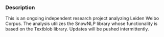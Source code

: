 ### Description
This is an ongoing independent research project analyzing Leiden Weibo Corpus. The analysis utilizes the SnowNLP library whose functionality is based on the Textblob library. Updates will be pushed intermittently. 
